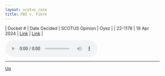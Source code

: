 ```yaml
---
layout: scotus_case
title: FBI v. Fikre
---
```


| Docket # | Date Decided | SCOTUS Opinion | Oyez |
| 22-1178 | 19 Apr 2024 | [Link](https://www.supremecourt.gov/opinions/23pdf/601us1r11_7lh8.pdf) | [Link](https://www.oyez.org/cases/2023/22-1178) |

<audio controls>
   <source src='./resources/22-1178.mp3' type='audio/mpeg'>
</audio>

<object data='./resources/22-1178.pdf' type='application/pdf'></object>

---

[Up](./README.md)
